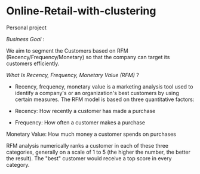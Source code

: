 # Online-Retail-with-clustering
Personal project


*Business Goal* :

We aim to segment the Customers based on RFM (Recency/Frequency/Monetary) so that the company can target its customers efficiently.

*What Is Recency, Frequency, Monetary Value (RFM)* ?

- Recency, frequency, monetary value is a marketing analysis tool used to identify a company's or an organization's best customers by using certain measures. The RFM model is based on three quantitative factors:

- Recency: How recently a customer has made a purchase

- Frequency: How often a customer makes a purchase

Monetary Value: How much money a customer spends on purchases

RFM analysis numerically ranks a customer in each of these three categories, generally on a scale of 1 to 5 (the higher the number, the better the result). The "best" customer would receive a top score in every category.
